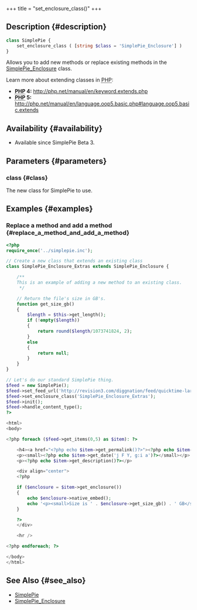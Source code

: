 +++
title = "set_enclosure_class()"
+++

## Description {#description}

```php
class SimplePie {
    set_enclosure_class ( [string $class = 'SimplePie_Enclosure'] )
}
```

Allows you to add new methods or replace existing methods in the [SimplePie_Enclosure](@/wiki/reference/simplepie_enclosure/_index.md) class.

Learn more about extending classes in <abbr title="Hypertext Preprocessor">PHP</abbr>:

- **<abbr title="Hypertext Preprocessor">PHP</abbr> 4:** <http://php.net/manual/en/keyword.extends.php>
- **<abbr title="Hypertext Preprocessor">PHP</abbr> 5:** <http://php.net/manual/en/language.oop5.basic.php#language.oop5.basic.extends>

## Availability {#availability}

- Available since SimplePie Beta 3.

## Parameters {#parameters}

### class {#class}

The new class for SimplePie to use.

## Examples {#examples}

### Replace a method and add a method {#replace_a_method_and_add_a_method}

```php
<?php
require_once('../simplepie.inc');

// Create a new class that extends an existing class
class SimplePie_Enclosure_Extras extends SimplePie_Enclosure {

    /**
    This is an example of adding a new method to an existing class.
     */

    // Return the file's size in GB's.
    function get_size_gb()
    {
        $length = $this->get_length();
        if (!empty($length))
        {
            return round($length/1073741824, 2);
        }
        else
        {
            return null;
        }
    }
}

// Let's do our standard SimplePie thing.
$feed = new SimplePie();
$feed->set_feed_url('http://revision3.com/diggnation/feed/quicktime-large');
$feed->set_enclosure_class('SimplePie_Enclosure_Extras');
$feed->init();
$feed->handle_content_type();
?>

<html>
<body>

<?php foreach ($feed->get_items(0,5) as $item): ?>

    <h4><a href="<?php echo $item->get_permalink()?>"><?php echo $item->get_title()?></a></h4>
    <p><small><?php echo $item->get_date('j F Y, g:i a')?></small></p>
    <p><?php echo $item->get_description()?></p>

    <div align="center">
    <?php

    if ($enclosure = $item->get_enclosure())
    {
        echo $enclosure->native_embed();
        echo '<p><small>Size is ' . $enclosure->get_size_gb() . ' GB</small></p>';
    }

    ?>
    </div>

    <hr />

<?php endforeach; ?>

</body>
</html>
```

## See Also {#see_also}

- [SimplePie](@/wiki/reference/simplepie/_index.md)
- [SimplePie_Enclosure](@/wiki/reference/simplepie_enclosure/_index.md)
